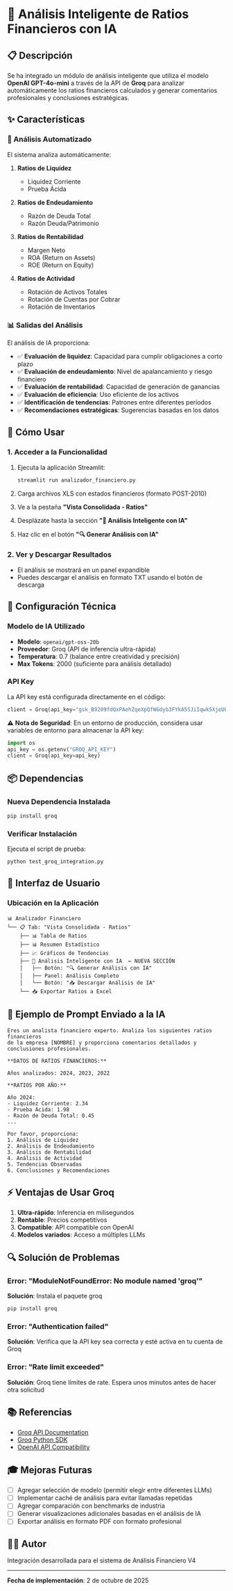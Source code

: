 # 🤖 Análisis Inteligente de Ratios Financieros con IA

## 📋 Descripción

Se ha integrado un módulo de análisis inteligente que utiliza el modelo **OpenAI GPT-4o-mini** a través de la API de **Groq** para analizar automáticamente los ratios financieros calculados y generar comentarios profesionales y conclusiones estratégicas.

## ✨ Características

### 🎯 Análisis Automatizado

El sistema analiza automáticamente:

1. **Ratios de Liquidez**
   - Liquidez Corriente
   - Prueba Ácida

2. **Ratios de Endeudamiento**
   - Razón de Deuda Total
   - Razón Deuda/Patrimonio

3. **Ratios de Rentabilidad**
   - Margen Neto
   - ROA (Return on Assets)
   - ROE (Return on Equity)

4. **Ratios de Actividad**
   - Rotación de Activos Totales
   - Rotación de Cuentas por Cobrar
   - Rotación de Inventarios

### 📊 Salidas del Análisis

El análisis de IA proporciona:

- ✅ **Evaluación de liquidez**: Capacidad para cumplir obligaciones a corto plazo
- ✅ **Evaluación de endeudamiento**: Nivel de apalancamiento y riesgo financiero
- ✅ **Evaluación de rentabilidad**: Capacidad de generación de ganancias
- ✅ **Evaluación de eficiencia**: Uso eficiente de los activos
- ✅ **Identificación de tendencias**: Patrones entre diferentes períodos
- ✅ **Recomendaciones estratégicas**: Sugerencias basadas en los datos

## 🚀 Cómo Usar

### 1. Acceder a la Funcionalidad

1. Ejecuta la aplicación Streamlit:
   ```bash
   streamlit run analizador_financiero.py
   ```

2. Carga archivos XLS con estados financieros (formato POST-2010)

3. Ve a la pestaña **"Vista Consolidada - Ratios"**

4. Desplázate hasta la sección **"🤖 Análisis Inteligente con IA"**

5. Haz clic en el botón **"🔍 Generar Análisis con IA"**

### 2. Ver y Descargar Resultados

- El análisis se mostrará en un panel expandible
- Puedes descargar el análisis en formato TXT usando el botón de descarga

## 🔧 Configuración Técnica

### Modelo de IA Utilizado

- **Modelo**: `openai/gpt-oss-20b`
- **Proveedor**: Groq (API de inferencia ultra-rápida)
- **Temperatura**: 0.7 (balance entre creatividad y precisión)
- **Max Tokens**: 2000 (suficiente para análisis detallado)

### API Key

La API key está configurada directamente en el código:
```python
client = Groq(api_key="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")
```

⚠️ **Nota de Seguridad**: En un entorno de producción, considera usar variables de entorno para almacenar la API key:
```python
import os
api_key = os.getenv("GROQ_API_KEY")
client = Groq(api_key=api_key)
```

## 📦 Dependencias

### Nueva Dependencia Instalada

```bash
pip install groq
```

### Verificar Instalación

Ejecuta el script de prueba:
```bash
python test_groq_integration.py
```

## 🎨 Interfaz de Usuario

### Ubicación en la Aplicación

```
📊 Analizador Financiero
└── 📋 Tab: "Vista Consolidada - Ratios"
    ├── 📊 Tabla de Ratios
    ├── 📊 Resumen Estadístico
    ├── 📈 Gráficos de Tendencias
    ├── 🤖 Análisis Inteligente con IA  ← NUEVA SECCIÓN
    │   ├── Botón: "🔍 Generar Análisis con IA"
    │   ├── Panel: Análisis Completo
    │   └── Botón: "📥 Descargar Análisis de IA"
    └── 📥 Exportar Ratios a Excel
```

## 📝 Ejemplo de Prompt Enviado a la IA

```
Eres un analista financiero experto. Analiza los siguientes ratios financieros 
de la empresa [NOMBRE] y proporciona comentarios detallados y conclusiones profesionales.

**DATOS DE RATIOS FINANCIEROS:**

Años analizados: 2024, 2023, 2022

**RATIOS POR AÑO:**

Año 2024:
- Liquidez Corriente: 2.34
- Prueba Ácida: 1.98
- Razón de Deuda Total: 0.45
...

Por favor, proporciona:
1. Análisis de Liquidez
2. Análisis de Endeudamiento
3. Análisis de Rentabilidad
4. Análisis de Actividad
5. Tendencias Observadas
6. Conclusiones y Recomendaciones
```

## ⚡ Ventajas de Usar Groq

1. **Ultra-rápido**: Inferencia en milisegundos
2. **Rentable**: Precios competitivos
3. **Compatible**: API compatible con OpenAI
4. **Modelos variados**: Acceso a múltiples LLMs

## 🔍 Solución de Problemas

### Error: "ModuleNotFoundError: No module named 'groq'"

**Solución**: Instala el paquete groq
```bash
pip install groq
```

### Error: "Authentication failed"

**Solución**: Verifica que la API key sea correcta y esté activa en tu cuenta de Groq

### Error: "Rate limit exceeded"

**Solución**: Groq tiene límites de rate. Espera unos minutos antes de hacer otra solicitud

## 📚 Referencias

- [Groq API Documentation](https://console.groq.com/docs)
- [Groq Python SDK](https://github.com/groq/groq-python)
- [OpenAI API Compatibility](https://platform.openai.com/docs/api-reference)

## 🎓 Mejoras Futuras

- [ ] Agregar selección de modelo (permitir elegir entre diferentes LLMs)
- [ ] Implementar caché de análisis para evitar llamadas repetidas
- [ ] Agregar comparación con benchmarks de industria
- [ ] Generar visualizaciones adicionales basadas en el análisis de IA
- [ ] Exportar análisis en formato PDF con formato profesional

## 👨‍💻 Autor

Integración desarrollada para el sistema de Análisis Financiero V4

---

**Fecha de implementación**: 2 de octubre de 2025
